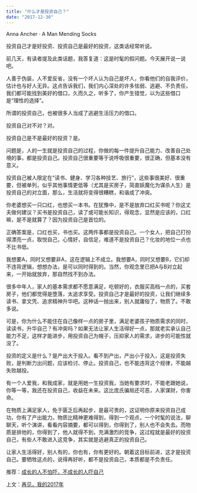 ```yaml
---
title: "什么才是投资自己？"
date: "2017-12-30"
---
```


Anna Ancher · A Man Mending Socks

投资自己才是好投资、投资自己是最好的投资，这类话经常听说。

前几天，有读者提及此类话题，我答复道：这是时髦的假问题。今天展开说一说吧。

人善于伪装，人不爱反省，没有一个坏人认为自己是坏人，你看他们的自我评价，估计也与好人无异。这点告诉我们，我们内心深处的许多怯弱、逃避、不负责任，我们都可能找到美好的借口，久而久之，听多了，你产生错觉，以为这些借口是“理性的选择”。

所谓的投资自己，也被很多人当成了逃避生活压力的借口。

投资自己对不对？对。

投资自己是不是最好的投资？是。

问题是，人的一生就是投资自己的过程，你做的每一件提升自己能力、改善自己处境的事，都是投资自己。投资自己很重要等于说呼吸很重要，很正确，但基本没有意义。

投资自己被人限定在“读书、健身、学习各种技艺、旅行”，这些事很美好、很重要，但被单列，似乎其他事情更低等（尤其是买房子，简直妖魔化为谋杀人生）是投资自己的对立面，那么，生活就将变得很糟糕，和谐成了冲突。

你老婆想买一只口红，也想买一本书。在犹豫中，是不是放弃口红买书呢？你这丈夫做何建议？买书是投资自己，读了或可能长知识，得观念，显然是应该的，口红嘛，是不是就算了？因为投资自己是首位的。

正确答案是，口红也买，书也买。这两件事都是投资自己。一个女人，把自己打扮得漂亮一点，取悦自己，心情好，自信足，难道不是投资自己？化妆的地位一点也不比书低。

我想要A，同时又想要非A，这在逻辑上不成立。我想要A，同时又想要B，它们却不违背逻辑，想想办法，是可以同时得到的。当然，你观念里已把A与B对立起来，一开始就放弃，那自然找不到办法。

很多中年人，家人的基本需求都不愿意满足，吃顿好的，衣服买高档一点的，买套房子，他们都觉得是堕落，太追求享受。投资自己才是最好的投资，让我们继续多读书、拿文凭、追求精神升华吧。这种话一抛出来，别人就庸俗了，物质了。不敢多说。

可是，你为什么不能住在自己像样一点的房子里，满足老婆孩子物质需求的同时，读读书，升华自己？有冲突吗？如果无法让家人生活得好一点，那就老实承认自己能力不足，这样才能进步，用投资自己为幌子，压抑家人的需求，进步的可能性就没了。

投资的定义是什么？是产出大于投入。看不到产出，产出小于投入，这是投资失败，是判断力出问题，应该检讨、停止。投资自己，也不能违背这个规律，不能越失败越投。

有一个人爱我，和我成家，就是用她一生投资我，当她有要求时，不能老跟她说，你等一等，我还在投资自己，收益在未来。这比庞氏骗局还可恶，人家谋财，你害命。

在物质上满足家人，免于匮乏后再起步，是最可贵的，这证明你原来投资自己成功，你有了产出能力。物质比精神更难得到，得到一个观点，一个时髦的说法，聊聊天，听个演讲，看看内容摘要，都可以得到，你得到了，别人也不会失去。而物质是排他的，你得到了，他人就得不到，充满激烈的竞争，这过程就是最好的投资自己，有些人不敢进入这竞争，其实就是逃避真正的投资自己。

让家人生活得好，别人有的，你也有，你有更好的。朝着这目标前进，这才是投资自己。要牺牲这点的，说得再好听，都不是投资自己，本质都是不负责任。

推荐：[成长的人不怕吓，不成长的人吓自己](http://mp.weixin.qq.com/s?__biz=MjM5NDU0Mjk2MQ==&mid=2651624567&idx=1&sn=41d5f69b2b19502bd73b553bf1df61ca&chksm=bd7e10698a09997f6564b5c7da054951fcb126e6a7f2a772832e6f1e3ce71db2108fd0367a43&scene=21#wechat_redirect)

上文：[再见，我的2017年](http://mp.weixin.qq.com/s?__biz=MjM5NDU0Mjk2MQ==&mid=2651624908&idx=1&sn=12326be9ed0757f94bc6ae1a8b370d4b&chksm=bd7e11d28a0998c4d628064c94677380c946e90b4f8fbeb3e1e3d482272363844a71b4dba698&scene=21#wechat_redirect)

